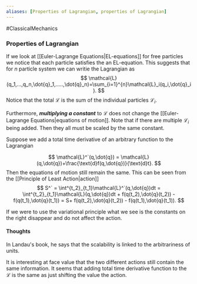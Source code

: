 ```yaml
---
aliases: [Properties of Lagrangian, properties of Lagrangian]
---
```

#ClassicalMechanics
### Properties of Lagrangian
If we look at [[Euler-Lagrange Equations|EL-equations]] for free particles we notice that each particle satisfies the an EL-equation. This suggests that for $n$ particle system we can writie the Lagrangian as
$$
\mathcal{L}(q_1,...,q_n,\dot{q}_1,.....,\dot{q}_n)=\sum_{i=1}^{n}\mathcal{L}_i(q_i,\dot{q}_i).
$$
Notice that the total $\mathcal{L}$ is the sum of the individual particles $\mathcal{L}_i$. 

Furthermore, ***multiplying a constant*** to $\mathcal{L}$ does not change the [[Euler-Lagrange Equations|equations of motion]]. Note that if there are multiple $\mathcal{L}_i$ being added. Then they all must be scaled by the same constant.

Suppose we add a total time derivative of an arbitrary function to the Lagrangian

$$
\mathcal{L}^`(q,\dot{q}) = \mathcal{L}(q,\dot{q})+\frac{\text{d}f(q,\dot{q})}{\text{d}t}.
$$
Then the equations of motion still remain the same. This can be seen from the [[Principle of Least Action|action]]
$$
S^` = \int^{t_2}_{t_1}\mathcal{L}^`(q,\dot{q})dt = \int^{t_2}_{t_1}\mathcal{L}(q,\dot{q})dt + f(q(t_2),\dot{q}(t_2)) - f(q(t_1),\dot{q}(t_1)) = S+ f(q(t_2),\dot{q}(t_2)) - f(q(t_1),\dot{q}(t_1)).
$$

If we were to use the variational principle what we see is the constants on the right disappear and do not affect the action.
#### Thoughts

In Landau's book, he says that the scalability is linked to the arbitrariness of units. 

It is interesting at face value that the two different actions still contain the same information. It seems that adding total time derivative function to the $\mathcal{L}$ is the same as just shifting the value the action.